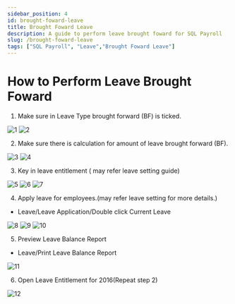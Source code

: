 ```yaml
---
sidebar_position: 4
id: brought-foward-leave
title: Brought Foward Leave
description: A guide to perform leave brought foward for SQL Payroll
slug: /brought-foward-leave
tags: ["SQL Payroll", "Leave","Brought Foward Leave"]
---
```


# How to Perform Leave Brought Foward
1) Make sure in Leave Type brought forward (BF) is ticked.

![1](/img/leave/brought-foward-leave/1.png)
![2](/img/leave/brought-foward-leave/2.png)

2) Make sure there is calculation for amount of leave brought forward (BF).

![3](/img/leave/brought-foward-leave/3.png)
![4](/img/leave/brought-foward-leave/4.png)

3) Key in leave entitlement ( may refer leave setting guide)

![5](/img/leave/brought-foward-leave/5.png)
![6](/img/leave/brought-foward-leave/6.png)
![7](/img/leave/brought-foward-leave/7.png)

4) Apply leave for employees.(may refer leave setting for more details.)
 - Leave/Leave Application/Double click Current Leave

 ![8](/img/leave/brought-foward-leave/8.png)
 ![9](/img/leave/brought-foward-leave/9.png)
 ![10](/img/leave/brought-foward-leave/10.png)


5) Preview Leave Balance Report
 - Leave/Print Leave Balance Report

![11](/img/leave/brought-foward-leave/11.png)



6) Open Leave Entitlement for 2016(Repeat step 2)

![12](/img/leave/brought-foward-leave/12.png)